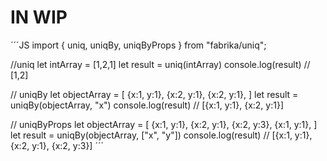# IN WIP


´´´JS
import { uniq, uniqBy, uniqByProps } from "fabrika/uniq";

//uniq
let intArray = [1,2,1]
let result = uniq(intArray)
console.log(result) // [1,2]

// uniqBy
let objectArray = [
    {x:1, y:1},
    {x:2, y:1},
    {x:2, y:1},
]
let result = uniqBy(objectArray, "x")
console.log(result) // [{x:1, y:1}, {x:2, y:1}]

// uniqByProps
let objectArray = [
    {x:1, y:1},
    {x:2, y:1},
    {x:2, y:3},
    {x:1, y:1},
]
let result = uniqBy(objectArray, ["x", "y"])
console.log(result) // [{x:1, y:1}, {x:2, y:1}, {x:2, y:3}]
´´´